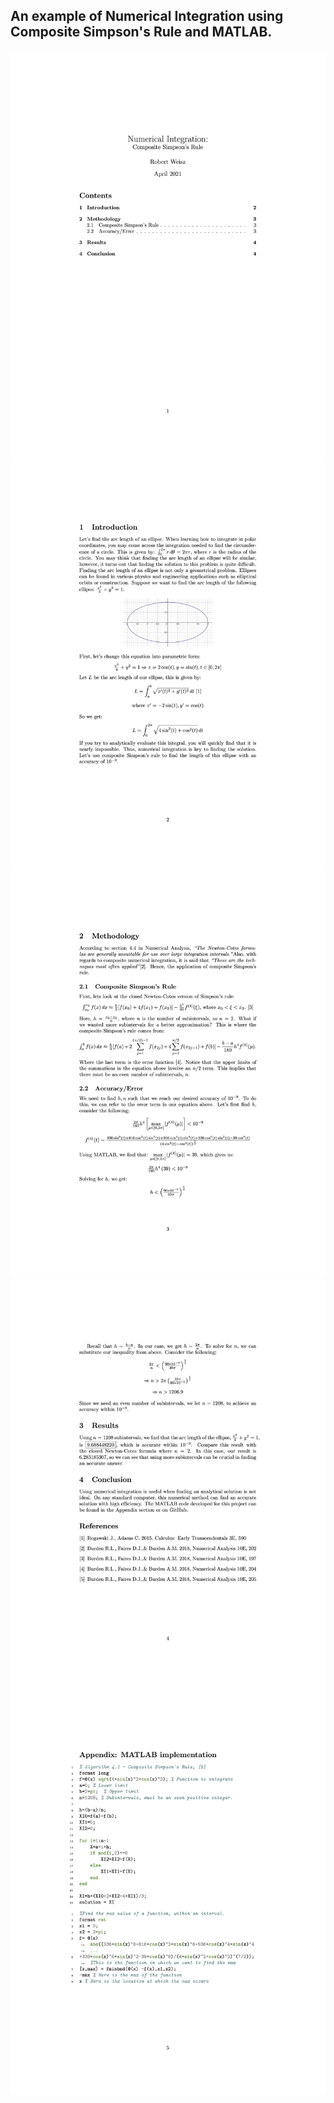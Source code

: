 ## An example of Numerical Integration using Composite Simpson's Rule and MATLAB.

![](PDF/page1.png)
![](PDF/page2.png)
![](PDF/page3.png)
![](PDF/page4.png)
![](PDF/page5.png)
